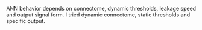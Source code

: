 ANN behavior depends on connectome, dynamic thresholds, leakage speed and output signal form. I tried dynamic connectome, static thresholds and specific output.
